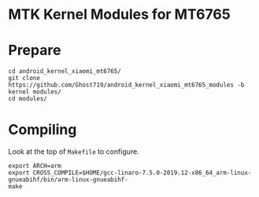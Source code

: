 # MTK Kernel Modules for MT6765

# Prepare
	cd android_kernel_xiaomi_mt6765/
	git clone https://github.com/Ghost719/android_kernel_xiaomi_mt6765_modules -b kernel modules/
	cd modules/

# Compiling

Look at the top of `Makefile` to configure.

	export ARCH=arm
	export CROSS_COMPILE=$HOME/gcc-linaro-7.5.0-2019.12-x86_64_arm-linux-gnueabihf/bin/arm-linux-gnueabihf-
	make
